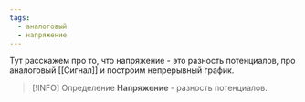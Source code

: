 ```yaml
---
tags:
  - аналоговый
  - напряжение
---
```

Тут расскажем про то, что напряжение - это разность потенциалов, про аналоговый [[Сигнал]] и построим непрерывный график.

> [!INFO] Определение
> **Напряжение** - разность потенциалов.

